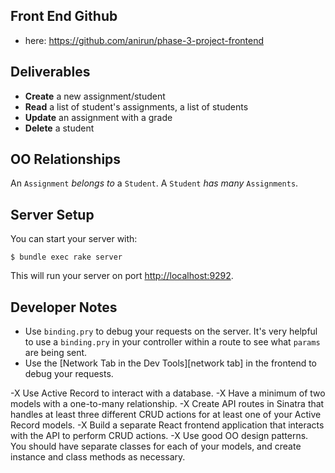 ## Front End Github
- here: https://github.com/anirun/phase-3-project-frontend

## Deliverables
  - **Create** a new assignment/student
  - **Read** a list of student's assignments, a list of students
  - **Update** an assignment with a grade
  - **Delete** a student

## OO Relationships

An `Assignment` _belongs to_ a `Student`.
A `Student` _has many_ `Assignments`.

## Server Setup

You can start your server with:
```console
$ bundle exec rake server
```
This will run your server on port [http://localhost:9292](http://localhost:9292).

## Developer Notes

- Use `binding.pry` to debug your requests on the server. It's very helpful to use a `binding.pry` in your controller within a route to see what `params` are being sent.
- Use the [Network Tab in the Dev Tools][network tab] in the frontend to debug your requests.

-X Use Active Record to interact with a database.
-X Have a minimum of two models with a one-to-many relationship.
-X Create API routes in Sinatra that handles at least three different CRUD
  actions for at least one of your Active Record models.
-X Build a separate React frontend application that interacts with the API to
  perform CRUD actions.
-X Use good OO design patterns. You should have separate classes for each of your models, and create instance and class methods as necessary.
